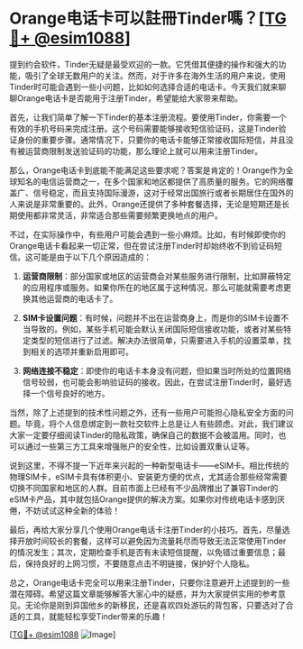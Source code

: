 # Orange电话卡可以註冊Tinder嗎？[[TG💪+ @esim1088](https://t.me/s/esim1088)]

提到约会软件，Tinder无疑是最受欢迎的一款。它凭借其便捷的操作和强大的功能，吸引了全球无数用户的关注。然而，对于许多在海外生活的用户来说，使用Tinder时可能会遇到一些小问题，比如如何选择合适的电话卡。今天我们就来聊聊Orange电话卡是否能用于注册Tinder，希望能给大家带来帮助。

首先，让我们简单了解一下Tinder的基本注册流程。要使用Tinder，你需要一个有效的手机号码来完成注册。这个号码需要能够接收短信验证码，这是Tinder验证身份的重要步骤。通常情况下，只要你的电话卡能够正常接收国际短信，并且没有被运营商限制发送验证码的功能，那么理论上就可以用来注册Tinder。

那么，Orange电话卡到底能不能满足这些要求呢？答案是肯定的！Orange作为全球知名的电信运营商之一，在多个国家和地区都提供了高质量的服务。它的网络覆盖广、信号稳定，而且支持国际漫游，这对于经常出国旅行或者长期居住在国外的人来说是非常重要的。此外，Orange还提供了多种套餐选择，无论是短期还是长期使用都非常灵活，非常适合那些需要频繁更换地点的用户。

不过，在实际操作中，有些用户可能会遇到一些小麻烦。比如，有时候即使你的Orange电话卡看起来一切正常，但在尝试注册Tinder时却始终收不到验证码短信。这可能是由于以下几个原因造成的：

1. **运营商限制**：部分国家或地区的运营商会对某些服务进行限制，比如屏蔽特定的应用程序或服务。如果你所在的地区属于这种情况，那么可能就需要考虑更换其他运营商的电话卡了。

2. **SIM卡设置问题**：有时候，问题并不出在运营商身上，而是你的SIM卡设置不当导致的。例如，某些手机可能会默认关闭国际短信接收功能，或者对某些特定类型的短信进行了过滤。解决办法很简单，只需要进入手机的设置菜单，找到相关的选项并重新启用即可。

3. **网络连接不稳定**：即使你的电话卡本身没有问题，但如果当时所处的位置网络信号较弱，也可能会影响验证码的接收。因此，在尝试注册Tinder时，最好选择一个信号良好的地方。

当然，除了上述提到的技术性问题之外，还有一些用户可能担心隐私安全方面的问题。毕竟，将个人信息绑定到一款社交软件上总是让人有些顾虑。对此，我们建议大家一定要仔细阅读Tinder的隐私政策，确保自己的数据不会被滥用。同时，也可以通过一些第三方工具来增强账户的安全性，比如设置双重认证等。

说到这里，不得不提一下近年来兴起的一种新型电话卡——eSIM卡。相比传统的物理SIM卡，eSIM卡具有体积更小、安装更方便的优点，尤其适合那些经常需要切换不同国家和地区的人群。目前市面上已经有不少品牌推出了兼容Tinder的eSIM卡产品，其中就包括Orange提供的解决方案。如果你对传统电话卡感到厌倦，不妨试试这种全新的体验！

最后，再给大家分享几个使用Orange电话卡注册Tinder的小技巧。首先，尽量选择开放时间较长的套餐，这样可以避免因为流量耗尽而导致无法正常使用Tinder的情况发生；其次，定期检查手机是否有未读短信提醒，以免错过重要信息；最后，保持良好的上网习惯，不要随意点击不明链接，保护好个人隐私。

总之，Orange电话卡完全可以用来注册Tinder，只要你注意避开上述提到的一些潜在障碍。希望这篇文章能够解答大家心中的疑惑，并为大家提供实用的参考意见。无论你是刚到异国他乡的新移民，还是喜欢四处游玩的背包客，只要选对了合适的工具，就能轻松享受Tinder带来的乐趣！

[[TG💪+ @esim1088](https://t.me/s/esim1088) ![Image](https://i.postimg.cc/4NQfJmqS/Snipaste-2025-05-13-00-14-12.png)]